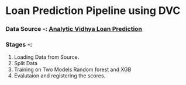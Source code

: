 # Loan Prediction Pipeline using DVC

### Data Source -: [Analytic Vidhya Loan Prediction](https://datahack.analyticsvidhya.com/contest/practice-problem-loan-prediction-iii/)


### Stages -:
1) Loading Data from Source.
2) Split Data
3) Training on Two Models Random forest and XGB
4) Evalutaion and registering the scores.

